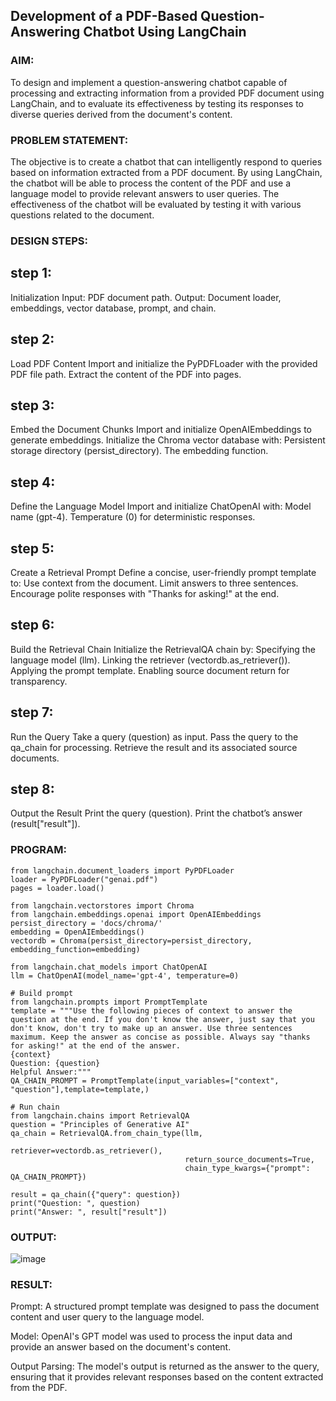 ## Development of a PDF-Based Question-Answering Chatbot Using LangChain

### AIM:
To design and implement a question-answering chatbot capable of processing and extracting information from a provided PDF document using LangChain, and to evaluate its effectiveness by testing its responses to diverse queries derived from the document's content.

### PROBLEM STATEMENT:

The objective is to create a chatbot that can intelligently respond to queries based on information extracted from a PDF document. 
By using LangChain, the chatbot will be able to process the content of the PDF and use a language model to provide relevant answers 
to user queries. The effectiveness of the chatbot will be evaluated by testing it with various questions related to the document.

### DESIGN STEPS:

## step 1:
Initialization Input: PDF document path. Output: Document loader, embeddings, vector database, prompt, and chain.
## step 2:
Load PDF Content Import and initialize the PyPDFLoader with the provided PDF file path. Extract the content of the PDF into pages.
## step 3:
Embed the Document Chunks Import and initialize OpenAIEmbeddings to generate embeddings. Initialize the Chroma vector database with: Persistent storage directory (persist_directory). The embedding function.
## step 4:
Define the Language Model Import and initialize ChatOpenAI with: Model name (gpt-4). Temperature (0) for deterministic responses.
## step 5:
Create a Retrieval Prompt Define a concise, user-friendly prompt template to: Use context from the document. Limit answers to three sentences. Encourage polite responses with "Thanks for asking!" at the end.
## step 6:
Build the Retrieval Chain Initialize the RetrievalQA chain by: Specifying the language model (llm). Linking the retriever (vectordb.as_retriever()). Applying the prompt template. Enabling source document return for transparency.
## step 7:
Run the Query Take a query (question) as input. Pass the query to the qa_chain for processing. Retrieve the result and its associated source documents.
## step 8:
Output the Result Print the query (question). Print the chatbot’s answer (result["result"]).
### PROGRAM:
```
from langchain.document_loaders import PyPDFLoader
loader = PyPDFLoader("genai.pdf")
pages = loader.load()

from langchain.vectorstores import Chroma
from langchain.embeddings.openai import OpenAIEmbeddings
persist_directory = 'docs/chroma/'
embedding = OpenAIEmbeddings()
vectordb = Chroma(persist_directory=persist_directory, embedding_function=embedding)

from langchain.chat_models import ChatOpenAI
llm = ChatOpenAI(model_name='gpt-4', temperature=0)

# Build prompt
from langchain.prompts import PromptTemplate
template = """Use the following pieces of context to answer the question at the end. If you don't know the answer, just say that you don't know, don't try to make up an answer. Use three sentences maximum. Keep the answer as concise as possible. Always say "thanks for asking!" at the end of the answer. 
{context}
Question: {question}
Helpful Answer:"""
QA_CHAIN_PROMPT = PromptTemplate(input_variables=["context", "question"],template=template,)

# Run chain
from langchain.chains import RetrievalQA
question = "Principles of Generative AI"
qa_chain = RetrievalQA.from_chain_type(llm,
                                       retriever=vectordb.as_retriever(),
                                       return_source_documents=True,
                                       chain_type_kwargs={"prompt": QA_CHAIN_PROMPT})

result = qa_chain({"query": question})
print("Question: ", question)
print("Answer: ", result["result"])
```

### OUTPUT:

![image](https://github.com/user-attachments/assets/9d659271-48e6-4244-b0eb-c999cdd6b481)

### RESULT:

Prompt: A structured prompt template was designed to pass the document content and user query to the language model.

Model: OpenAI's GPT model was used to process the input data and provide an answer based on the document's content.

Output Parsing: The model's output is returned as the answer to the query, ensuring that it provides relevant responses based on the content extracted from the PDF.
